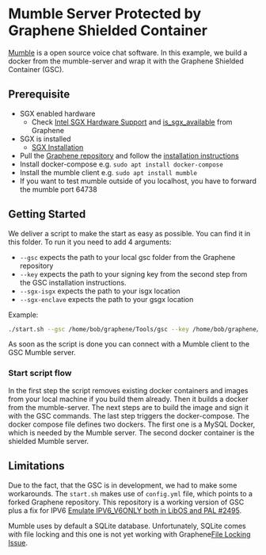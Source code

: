 # Mumble Server Protected by Graphene Shielded Container

[Mumble](https://github.com/mumble-voip/mumble) is a open source voice chat software. In this example, we build a docker from  the mumble-server and wrap it with the Graphene Shielded Container (GSC). 

## Prerequisite
- SGX enabled hardware 
  - Check [Intel SGX Hardware Support](https://www.intel.com/content/www/us/en/support/articles/000057420/software/intel-security-products.html) and [is_sgx_available](https://graphene.readthedocs.io/en/latest/manpages/is_sgx_available.html) from Graphene
- SGX is installed 
  - [SGX Installation](https://github.com/enclaive/sgx_wiki)
- Pull the [Graphene repository](https://github.com/oscarlab/graphene) and follow the [installation instructions](https://graphene.readthedocs.io/en/latest/manpages/gsc.html)
- Install docker-compose e.g. `sudo apt install docker-compose`
- Install the mumble client e.g. `sudo apt install mumble`
- If you want to test mumble outside of you localhost, you have to forward the mumble port 64738 

## Getting Started
We deliver a script to make the start as easy as possible. You can find it in this folder. To run it you need to add 4 arguments:
- `--gsc` expects the path to your local gsc folder from the Graphene repository
- `--key` expects the path to your signing key from the second step from the GSC installation instructions.
- `--sgx-isgx` expects the path to your isgx location
- `--sgx-enclave` expects the path to your gsgx location

Example:
```sh
./start.sh --gsc /home/bob/graphene/Tools/gsc --key /home/bob/graphene/Pal/src/host/Linux-SGX/signer/enclave-key.pem --sgx-enclave /dev/sgx_enclave --sgx-isgx /dev/isgx
```

As soon as the script is done you can connect with a Mumble client to the GSC Mumble server.

### Start script flow
In the first step the script removes existing docker containers and images from your local machine if you build them already. Then it builds a docker from the mumble-server. The next steps are to build the image and sign it with the GSC commands. The last step triggers the docker-compose. 
The docker compose file defines two dockers. The first one is a MySQL Docker, which is needed by the Mumble server. The second docker container is the shielded Mumble server.

## Limitations
Due to the fact, that the GSC is in development, we had to make some workarounds. The `start.sh` makes use of `config.yml` file, which points to a forked Graphene repository. This repository is a working version of GSC plus a fix for IPV6 [Emulate IPV6_V6ONLY both in LibOS and PAL #2495](https://github.com/oscarlab/graphene/pull/2495). 

Mumble uses by default a SQLite database. Unfortunately, SQLite comes with file locking and this one is not yet working with Graphene[File Locking Issue](https://github.com/oscarlab/graphene/issues/2423#issuecomment-855421061). 
